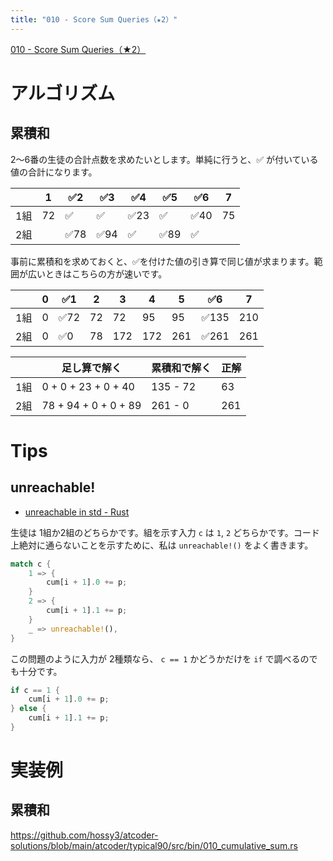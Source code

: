 ```yaml
---
title: "010 - Score Sum Queries（★2）"
---
```


[010 \- Score Sum Queries（★2）](https://atcoder.jp/contests/typical90/tasks/typical90_j)

# アルゴリズム

## 累積和

2～6番の生徒の合計点数を求めたいとします。単純に行うと、✅ が付いている値の合計になります。

||1|✅2|✅3|✅4|✅5|✅6|7|
|---|---|---|---|---|---|---|---|
|1組|72|✅|✅|✅23|✅|✅40|75|
|2組||✅78|✅94|✅|✅89|✅||

事前に累積和を求めておくと、✅を付けた値の引き算で同じ値が求まります。範囲が広いときはこちらの方が速いです。

||0|✅1|2|3|4|5|✅6|7|
|---|---|---|---|---|---|---|---|---|
|1組|0|✅72|72|72|95|95|✅135|210|
|2組|0|✅0|78|172|172|261|✅261|261|

||足し算で解く|累積和で解く|正解|
|---|---|---|---|
|1組|0 + 0 + 23 + 0 + 40|135 - 72|63|
|2組|78 + 94 + 0 + 0 + 89|261 - 0|261|

# Tips

## unreachable!

* [unreachable in std \- Rust](https://doc.rust-lang.org/std/macro.unreachable.html)

生徒は 1組か2組のどちらかです。組を示す入力 `c` は `1`, `2` どちらかです。コード上絶対に通らないことを示すために、私は `unreachable!()` をよく書きます。

```rust
match c {
    1 => {
        cum[i + 1].0 += p;
    }
    2 => {
        cum[i + 1].1 += p;
    }
    _ => unreachable!(),
}
```

この問題のように入力が 2種類なら、 `c == 1` かどうかだけを `if` で調べるのでも十分です。 

```rust
if c == 1 {
    cum[i + 1].0 += p;
} else {
    cum[i + 1].1 += p;
}
```


# 実装例

## 累積和
https://github.com/hossy3/atcoder-solutions/blob/main/atcoder/typical90/src/bin/010_cumulative_sum.rs
